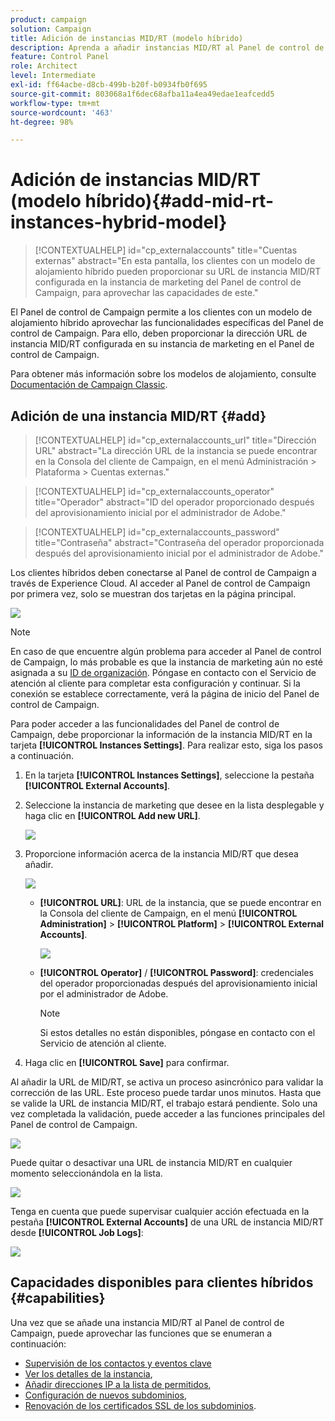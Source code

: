 ```yaml
---
product: campaign
solution: Campaign
title: Adición de instancias MID/RT (modelo híbrido)
description: Aprenda a añadir instancias MID/RT al Panel de control de Campaign con el modelo de alojamiento híbrido.
feature: Control Panel
role: Architect
level: Intermediate
exl-id: ff64acbe-d8cb-499b-b20f-b0934fb0f695
source-git-commit: 803068a1f6dec68afba11a4ea49edae1eafcedd5
workflow-type: tm+mt
source-wordcount: '463'
ht-degree: 98%

---
```


# Adición de instancias MID/RT (modelo híbrido){#add-mid-rt-instances-hybrid-model}

>[!CONTEXTUALHELP]
>id="cp_externalaccounts"
>title="Cuentas externas"
>abstract="En esta pantalla, los clientes con un modelo de alojamiento híbrido pueden proporcionar su URL de instancia MID/RT configurada en la instancia de marketing del Panel de control de Campaign, para aprovechar las capacidades de este."

El Panel de control de Campaign permite a los clientes con un modelo de alojamiento híbrido aprovechar las funcionalidades específicas del Panel de control de Campaign. Para ello, deben proporcionar la dirección URL de instancia MID/RT configurada en su instancia de marketing en el Panel de control de Campaign.

Para obtener más información sobre los modelos de alojamiento, consulte [Documentación de Campaign Classic](https://experienceleague.adobe.com/docs/campaign-classic/using/installing-campaign-classic/architecture-and-hosting-models/hosting-models-lp/hosting-models.html?lang=es).

## Adición de una instancia MID/RT {#add}

>[!CONTEXTUALHELP]
>id="cp_externalaccounts_url"
>title="Dirección URL"
>abstract="La dirección URL de la instancia se puede encontrar en la Consola del cliente de Campaign, en el menú Administración > Plataforma > Cuentas externas."

>[!CONTEXTUALHELP]
>id="cp_externalaccounts_operator"
>title="Operador"
>abstract="ID del operador proporcionado después del aprovisionamiento inicial por el administrador de Adobe."

>[!CONTEXTUALHELP]
>id="cp_externalaccounts_password"
>title="Contraseña"
>abstract="Contraseña del operador proporcionada después del aprovisionamiento inicial por el administrador de Adobe."

Los clientes híbridos deben conectarse al Panel de control de Campaign a través de Experience Cloud. Al acceder al Panel de control de Campaign por primera vez, solo se muestran dos tarjetas en la página principal.

![](assets/hybrid-homepage.png)

>[!NOTE]
>
>En caso de que encuentre algún problema para acceder al Panel de control de Campaign, lo más probable es que la instancia de marketing aún no esté asignada a su [ID de organización](https://experienceleague.adobe.com/docs/core-services/interface/administration/organizations.html?lang=es). Póngase en contacto con el Servicio de atención al cliente para completar esta configuración y continuar. Si la conexión se establece correctamente, verá la página de inicio del Panel de control de Campaign.

Para poder acceder a las funcionalidades del Panel de control de Campaign, debe proporcionar la información de la instancia MID/RT en la tarjeta **[!UICONTROL Instances Settings]**. Para realizar esto, siga los pasos a continuación.

1. En la tarjeta **[!UICONTROL Instances Settings]**, seleccione la pestaña **[!UICONTROL External Accounts]**. 

1. Seleccione la instancia de marketing que desee en la lista desplegable y haga clic en **[!UICONTROL Add new URL]**.

   ![](assets/external-account-addbutton.png)

1. Proporcione información acerca de la instancia MID/RT que desea añadir.

   ![](assets/external-account-add.png)

   * **[!UICONTROL URL]**: URL de la instancia, que se puede encontrar en la Consola del cliente de Campaign, en el menú **[!UICONTROL Administration]** > **[!UICONTROL Platform]** > **[!UICONTROL External Accounts]**.

      ![](assets/external-account-url.png)

   * **[!UICONTROL Operator]** / **[!UICONTROL Password]**: credenciales del operador proporcionadas después del aprovisionamiento inicial por el administrador de Adobe.

      >[!NOTE]
      >
      >Si estos detalles no están disponibles, póngase en contacto con el Servicio de atención al cliente.

1. Haga clic en **[!UICONTROL Save]** para confirmar.

Al añadir la URL de MID/RT, se activa un proceso asincrónico para validar la corrección de las URL. Este proceso puede tardar unos minutos. Hasta que se valide la URL de instancia MID/RT, el trabajo estará pendiente. Solo una vez completada la validación, puede acceder a las funciones principales del Panel de control de Campaign.

![](assets/external-account-pending.png)

Puede quitar o desactivar una URL de instancia MID/RT en cualquier momento seleccionándola en la lista.

![](assets/external-account-edit.png)

Tenga en cuenta que puede supervisar cualquier acción efectuada en la pestaña **[!UICONTROL External Accounts]** de una URL de instancia MID/RT desde **[!UICONTROL Job Logs]**:

![](assets/external-account-logs.png)

## Capacidades disponibles para clientes híbridos {#capabilities}

Una vez que se añade una instancia MID/RT al Panel de control de Campaign, puede aprovechar las funciones que se enumeran a continuación:

* [Supervisión de los contactos y eventos clave](../../service-events/service-events.md)
* [Ver los detalles de la instancia](../../instances-settings/using/instance-details.md),
* [Añadir direcciones IP a la lista de permitidos](../../instances-settings/using/ip-allow-listing-instance-access.md),
* [Configuración de nuevos subdominios](../../subdomains-certificates/using/setting-up-new-subdomain.md),
* [Renovación de los certificados SSL de los subdominios](../../subdomains-certificates/using/renewing-subdomain-certificate.md).
